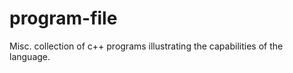 program-file
============

Misc. collection of c++ programs illustrating the capabilities of the language.
